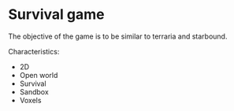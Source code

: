 # Survival game

The objective of the game is to be similar to terraria and starbound.

Characteristics:
* 2D
* Open world
* Survival
* Sandbox
* Voxels
